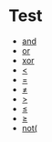 # Test

 * <a href="../tokens/ and.md" title="0x40"> and </a>
 * <a href="../tokens/ or.md" title="0x3C"> or </a>
 * <a href="../tokens/ xor.md" title="0x3D"> xor </a>
 * <a href="../tokens/0x6B.md" title="0x6B"><</a>
 * <a href="../tokens/=.md" title="0x6A">=</a>
 * <a href="../tokens/≠.md" title="0x6F">≠</a>
 * <a href="../tokens/to.md" title="0x6C">></a>
 * <a href="../tokens/≤.md" title="0x6D">≤</a>
 * <a href="../tokens/≥.md" title="0x6E">≥</a>
 * <a href="../tokens/not(.md" title="0xB8">not(</a>

